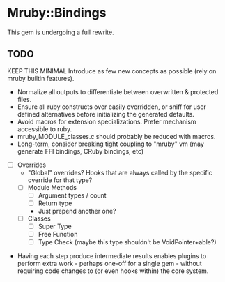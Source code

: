 # Mruby::Bindings

This gem is undergoing a full rewrite.

## TODO

KEEP THIS MINIMAL
Introduce as few new concepts as possible (rely on mruby builtin features).

- Normalize all outputs to differentiate between overwritten & protected files.
- Ensure all ruby constructs over easily overridden, or sniff for user defined
  alternatives before initializing the generated defaults.
- Avoid macros for extension specializations. Prefer mechanism accessible to ruby.
- mruby_MODULE_classes.c should probably be reduced with macros.
- Long-term, consider breaking tight coupling to "mruby" vm (may generate FFI bindings, CRuby bindings, etc)

- [ ] Overrides
  + "Global" overrides? Hooks that are always called by the specific override for that type?
  + [ ] Module Methods
    * [ ] Argument types / count
    * [ ] Return type
    * Just prepend another one?
  + [ ] Classes
    * [ ] Super Type
    * [ ] Free Function
    * [ ] Type Check (maybe this type shouldn't be VoidPointer+able?)

- Having each step produce intermediate results enables plugins
  to perform extra work - perhaps one-off for a single gem - without
  requiring code changes to (or even hooks within) the core system.

